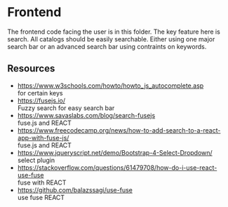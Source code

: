 # Frontend

The frontend code facing the user is in this folder.
The key feature here is search.
All catalogs should be easily searchable.
Either using one major search bar or an advanced search bar using contraints on keywords.


## Resources

- https://www.w3schools.com/howto/howto_js_autocomplete.asp <br> for certain keys
- https://fusejs.io/ <br> Fuzzy search for easy search bar
- https://www.savaslabs.com/blog/search-fusejs <br> fuse.js and REACT
- https://www.freecodecamp.org/news/how-to-add-search-to-a-react-app-with-fuse-js/ <br> fuse.js and REACT
- https://www.jqueryscript.net/demo/Bootstrap-4-Select-Dropdown/ <br> select plugin
- https://stackoverflow.com/questions/61479708/how-do-i-use-react-use-fuse <br> fuse with REACT
- https://github.com/balazssagi/use-fuse <br> use fuse REACT
